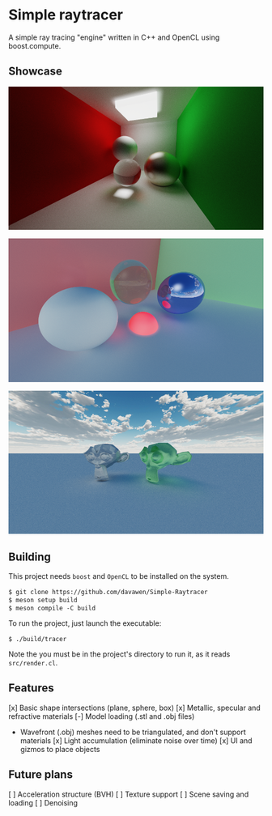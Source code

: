 # Simple raytracer

A simple ray tracing "engine" written in C++ and OpenCL using boost.compute. 

## Showcase

![The classic raytracing colored wall image](readme/red_green.png)

![A plain colored sphere, a refractive glass sphere, a metallic sphere and an emissive red sphere](readme/spheres.png)

![A green refractive Suzanne looking at a mildly metallic Suzanne](readme/model.png)

## Building

This project needs `boost` and `OpenCL` to be installed on the system.

```
$ git clone https://github.com/davawen/Simple-Raytracer
$ meson setup build
$ meson compile -C build
```

To run the project, just launch the executable:
```
$ ./build/tracer
```

Note the you must be in the project's directory to run it, as it reads `src/render.cl`.

## Features

[x] Basic shape intersections (plane, sphere, box)
[x] Metallic, specular and refractive materials
[-] Model loading (.stl and .obj files)
  - Wavefront (.obj) meshes need to be triangulated, and don't support materials
[x] Light accumulation (eliminate noise over time)
[x] UI and gizmos to place objects

## Future plans

[ ] Acceleration structure (BVH)
[ ] Texture support
[ ] Scene saving and loading
[ ] Denoising
